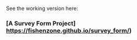 See the working version here:

### [A Survey Form Project] https://fishenzone.github.io/survey_form/)


